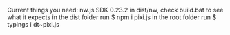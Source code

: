 Current things you need:
    nw.js SDK 0.23.2 in dist/nw, check build.bat to see what it expects
    in the dist folder run $ npm i pixi.js
    in the root folder run $ typings i dt~pixi.js
